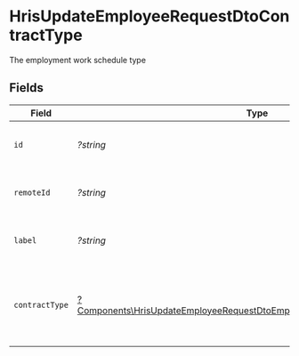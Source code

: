 # HrisUpdateEmployeeRequestDtoContractType

The employment work schedule type


## Fields

| Field                                                                                                                                                                   | Type                                                                                                                                                                    | Required                                                                                                                                                                | Description                                                                                                                                                             | Example                                                                                                                                                                 |
| ----------------------------------------------------------------------------------------------------------------------------------------------------------------------- | ----------------------------------------------------------------------------------------------------------------------------------------------------------------------- | ----------------------------------------------------------------------------------------------------------------------------------------------------------------------- | ----------------------------------------------------------------------------------------------------------------------------------------------------------------------- | ----------------------------------------------------------------------------------------------------------------------------------------------------------------------- |
| `id`                                                                                                                                                                    | *?string*                                                                                                                                                               | :heavy_minus_sign:                                                                                                                                                      | Unique identifier                                                                                                                                                       | 8187e5da-dc77-475e-9949-af0f1fa4e4e3                                                                                                                                    |
| `remoteId`                                                                                                                                                              | *?string*                                                                                                                                                               | :heavy_minus_sign:                                                                                                                                                      | Provider's unique identifier                                                                                                                                            | 8187e5da-dc77-475e-9949-af0f1fa4e4e3                                                                                                                                    |
| `label`                                                                                                                                                                 | *?string*                                                                                                                                                               | :heavy_minus_sign:                                                                                                                                                      | The label of the employment type                                                                                                                                        | Full-Time                                                                                                                                                               |
| `contractType`                                                                                                                                                          | [?Components\HrisUpdateEmployeeRequestDtoEmploymentContractTypeContractType](../../Models/Components/HrisUpdateEmployeeRequestDtoEmploymentContractTypeContractType.md) | :heavy_minus_sign:                                                                                                                                                      | The employment work schedule type (e.g., full-time, part-time)                                                                                                          | full_time                                                                                                                                                               |